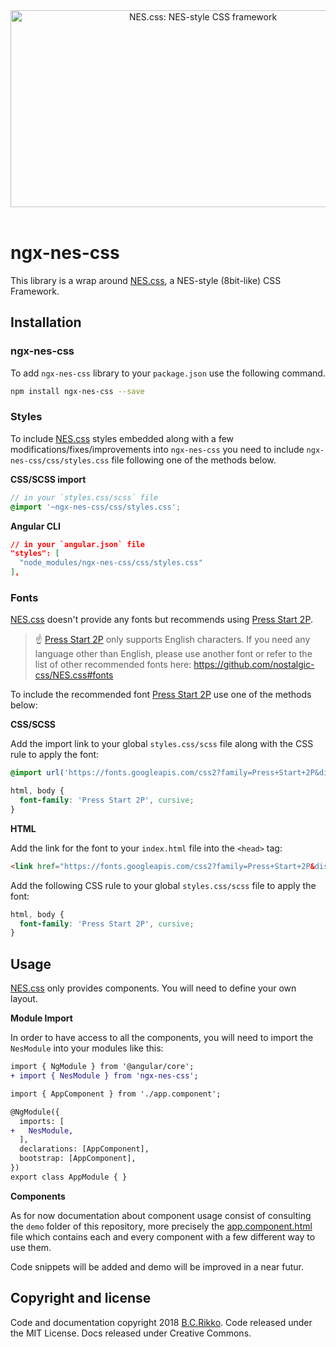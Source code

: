 <div align="center">
  <a href="https://nostalgic-css.github.io/NES.css/" target="_blank"><img src="https://user-images.githubusercontent.com/5305599/49061716-da649680-f254-11e8-9a89-d95a7407ec6a.png" alt="NES.css: NES-style  CSS framework" style="max-width: 100%;" width="600" height="315"></a>
</div>

<br>

# ngx-nes-css

This library is a wrap around [NES.css](https://nostalgic-css.github.io/NES.css/), a NES-style (8bit-like) CSS Framework.

## Installation

### ngx-nes-css

To add `ngx-nes-css` library to your `package.json` use the following command.

```bash
npm install ngx-nes-css --save
```

### Styles

To include [NES.css](https://nostalgic-css.github.io/NES.css/) styles embedded along with a few modifications/fixes/improvements into `ngx-nes-css` you need to include `ngx-nes-css/css/styles.css` file following one of the methods below.

**CSS/SCSS import**

```scss
// in your `styles.css/scss` file
@import '~ngx-nes-css/css/styles.css';
```

**Angular CLI**

```json
// in your `angular.json` file
"styles": [
  "node_modules/ngx-nes-css/css/styles.css"
],
```

### Fonts

[NES.css](https://nostalgic-css.github.io/NES.css/) doesn't provide any fonts but recommends using [Press Start 2P](https://fonts.google.com/specimen/Press+Start+2P).

> ☝ [Press Start 2P](https://fonts.google.com/specimen/Press+Start+2P) only supports English characters. If you need any language other than English, please use another font or refer to the list of other recommended fonts here: https://github.com/nostalgic-css/NES.css#fonts

To include the recommended font [Press Start 2P](https://fonts.google.com/specimen/Press+Start+2P) use one of the methods below:

**CSS/SCSS**

Add the import link to your global `styles.css/scss` file along with the CSS rule to apply the font:

```scss
@import url('https://fonts.googleapis.com/css2?family=Press+Start+2P&display=swap');

html, body {
  font-family: 'Press Start 2P', cursive;
}
```

**HTML**

Add the link for the font to your `index.html` file into the `<head>` tag:

```html
<link href="https://fonts.googleapis.com/css2?family=Press+Start+2P&display=swap" rel="stylesheet">
```

Add the following CSS rule to your global `styles.css/scss` file to apply the font:

```css
html, body {
  font-family: 'Press Start 2P', cursive;
}
```

## Usage

[NES.css](https://nostalgic-css.github.io/NES.css/) only provides components. You will need to define your own layout.

**Module Import**

In order to have access to all the components, you will need to import the `NesModule` into your modules like this:

```diff
import { NgModule } from '@angular/core';
+ import { NesModule } from 'ngx-nes-css';

import { AppComponent } from './app.component';

@NgModule({
  imports: [
+   NesModule,
  ],
  declarations: [AppComponent],
  bootstrap: [AppComponent],
})
export class AppModule { }
```

**Components**

As for now documentation about component usage consist of consulting the `demo` folder of this repository, more precisely the [app.component.html](https://github.com/jfcere/ngx-nes-css/blob/master/demo/src/app/app.component.html) file which contains each and every component with a few different way to use them.

Code snippets will be added and demo will be improved in a near futur.

## Copyright and license

Code and documentation copyright 2018 [B.C.Rikko](https://github.com/BcRikko). Code released under the MIT License. Docs released under Creative Commons.
